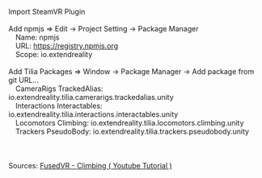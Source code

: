 Import SteamVR Plugin<br><br>
Add npmjs => Edit -> Project Setting -> Package Manager<br>
&emsp;Name: npmjs<br>
&emsp;URL: https://registry.npmjs.org<br>
&emsp;Scope: io.extendreality<br><br>
Add Tilia Packages => Window -> Package Manager -> Add package from git URL...<br>
&emsp;CameraRigs TrackedAlias: io.extendreality.tilia.camerarigs.trackedalias.unity<br>
&emsp;Interactions Interactables: io.extendreality.tilia.interactions.interactables.unity<br>
&emsp;Locomotors Climbing: io.extendreality.tilia.locomotors.climbing.unity<br>
&emsp;Trackers PseudoBody: io.extendreality.tilia.trackers.pseudobody.unity<br>
<br><br><br>
Sources: <a href="https://www.youtube.com/watch?v=DAAOtAJ6YE8">FusedVR - Climbing ( Youtube Tutorial )</a>

